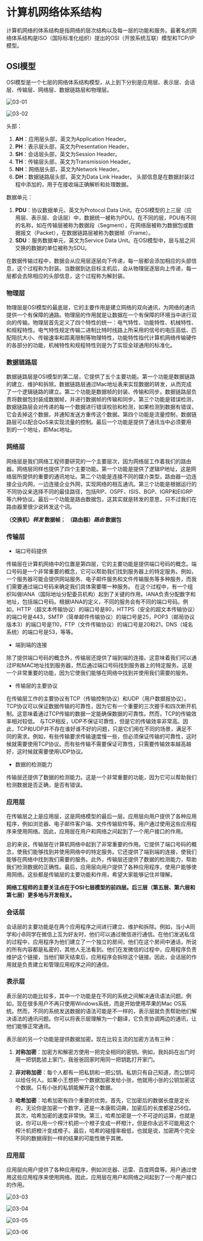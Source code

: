 # 计算机网络体系结构
  计算机网络的体系结构是指网络的层次结构以及每一层的功能和服务。最著名的网络体系结构是ISO（国际标准化组织）提出的OSI（开放系统互联）模型和TCP/IP模型。

## OSI模型
  OSI模型是一个七层的网络体系结构模型，从上到下分别是应用层、表示层、会话层、传输层、网络层、数据链路层和物理层。

![03-01](https://github.com/anna-symington/web-engineering/assets/160561460/a68d292d-dcaa-4506-bd89-2a9c2208eb22)

![03-02](https://github.com/anna-symington/web-engineering/assets/160561460/4b055c89-5780-4268-a937-7895457b662b)

头部：
1. **AH**：应用层头部，英文为Application Header。
2. **PH**：表示层头部，英文为Presentation Header。
3. **SH**：会话层头部，英文为Session Header。
4. **TH**：传输层头部，英文为Transmission Header。
5. **NH**：网络层头部，英文为Network Header。
6. **DH**：数据链路层头部，英文为Data Link Header。
头部信息是在数据封装过程中添加的，用于在接收端正确解析和处理数据。

数据单元：
1. **PDU**：协议数据单元，英文为Protocol Data Unit。在OSI模型的上三层（应用层、表示层、会话层）中，数据统一被称为PDU。在不同的层，PDU有不同的名称，如在传输层被称为数据段（Segment），在网络层被称为数据包或数据报文（Packet），在数据链路层被称为数据帧（Frame）。
2. **SDU**：服务数据单元，英文为Service Data Unit。在OSI模型中，层与层之间交换的数据的单位被称为SDU。

  在数据传输过程中，数据会从应用层逐层向下传递，每一层都会添加相应的头部信息，这个过程称为封装。当数据到达目标主机后，会从物理层逐层向上传递，每一层都会去除相应的头部信息，这个过程称为解封装。

### 物理层
  物理层是OSI模型的最底层，它的主要作用是建立网络的双向通讯，为网络的通讯提供一个有保障的通路。物理层的作用就是让数据在一个有保障的环境当中进行双向的传输。物理层首先定义了四个特性的统一：电气特性、功能特性、机械特性、和规程特性。电气特性规定传输二进制比特时线路上所采用的信号的电压高低、匹配阻抗大小、传输速率和距离限制等物理特性，功能特性指代计算机网络传输硬件的各部分的功能，机械特性和规程特性则是为了实现全球通用的标准化。

### 数据链路层

  数据链路层是OSI模型的第二层，它提供了五个主要功能。第一个功能是数据链路的建立、维护和拆除。数据链路层通过Mac地址表来实现数据的转发，从而完成了一个逻辑链路的建立。第二个功能是数据帧的封装、传输和同步。数据链路层负责将数据包封装成数据帧，并进行数据帧的传输和同步。第三个功能是错误检测，数据链路层会对传递的每一个数据进行错误校验和检测，如果检测到数据有错误，它会丢掉这个数据，并通知发送方重传这个数据。第四个功能是流量控制，数据链路层可以配合QoS来实现流量的控制。最后一个功能是提供了通讯当中必须要用到的一个地址，即Mac地址。

### 网络层
  网络层是我们网络工程师要研究的一个主要层次，因为网络层工作着我们的路由器。网络层同样也提供了四个主要功能。第一个功能是提供了逻辑IP地址，这是网络层所提供的重要的通讯地址。第二个功能是连接不同的媒介类型，路由器一边连接企业内网，一边连接企业外网，实现网络的相互通讯。第三个功能是根据运行的不同协议来选择不同的最佳路径，包括RIP、OSPF、ISIS、BGP、IGRP和EIGRP等六种协议。最后一个功能是路由数据包，这其实就是转发的意思，只不过我们在路由器里很少说转发这个词。

**（交换机）*转发* 数据帧**；
**（路由器）*路由* 数据包**

### 传输层

 - 端口号码提供

 传输层在计算机网络中的位置是第四层，它的主要功能是提供端口号码的概念。端口号码是一个非常重要的概念，它可以帮助我们找到服务器上的特定服务。例如，一个服务器可能会提供网站服务、电子邮件服务和文件传输服务等多种服务，而我们需要通过端口号码来确定我们具体需要哪一种服务。
  在这个过程中，有一个组织叫做IANA（国际地址分配委员机构）起到了关键的作用。IANA负责分配数字和地址，包括端口号码。根据IANA的定义，不同的服务会有不同的端口号码。例如，HTTP（超文本传输协议）的端口号是80，HTTPS（安全的超文本传输协议）的端口号是443，SMTP（简单邮件传输协议）的端口号是25，POP3（邮局协议版本3）的端口号是110，FTP（文件传输协议）的端口号是20和21，DNS（域名系统）的端口号是53，等等。

 - 端到端的连接

  除了提供端口号码的概念外，传输层还提供了端到端的连接。这意味着我们可以通过IP和MAC地址找到服务器，然后通过端口号码找到服务器上的特定服务。这是一个非常重要的功能，因为它使我们能够在网络中找到并使用我们需要的服务。
  
  - 传输层的主要协议

  在传输层工作的主要协议有TCP（传输控制协议）和UDP（用户数据报协议）。TCP协议可以保证数据传输的可靠性，因为它有一个重要的三次握手和四次断开机制。这意味着通过TCP传输的数据一定能确保数据的可靠性。然而，TCP的传输效率相对较低。
  与TCP相反，UDP不保证可靠性，但是它的传输效率非常高。因此，TCP和UDP并不存在谁好谁不好的问题，只是它们用在不同的场景，满足不同的需求。例如，有些传输要求传输速度慢一些，但必须保证传输的可靠性，这时候就需要使用TCP协议。而有些传输不需要保证可靠性，只需要传输效率越高越好，这时候就需要使用UDP协议。

  - 数据的检测能力

  传输层还提供了数据的检测能力。这是一个非常重要的功能，因为它可以帮助我们检测数据是否正确，是否有错误。

### 应用层

在传输层之上是应用层，这是网络模型的最后一层。应用层向用户提供了各种应用程序，例如浏览器、电子邮件客户端、文件传输软件等。用户通过使用这些应用程序来使用网络。因此，应用层在用户和网络之间起到了一个用户接口的作用。

总的来说，传输层在计算机网络中起到了非常重要的作用。它提供了端口号码的概念，使我们能够找到并使用网络中的特定服务。它还提供了端到端的连接，使我们能够在网络中找到我们需要的服务。此外，传输层还提供了数据的检测能力，帮助我们检测数据的正确性。最后，应用层向用户提供了各种应用程序，使用户能够使用网络。这些都是传输层的主要功能和作用，希望大家能够记住并理解。

**网络工程师的主要关注点在于OSI七层模型的前四层。后三层（第五层、第六层和第七层）更多地与开发相关。**

### 会话层

会话层的主要功能是在两个应用程序之间进行建立、维护和拆除。例如，当小A同学和小B同学在微信上互为好友时，他们可以通过微信进行通信。在他们发送私信的过程中，应用程序为他们建立了一个独立的房间，他们在这个房间中通话，所说的所有内容都是私密的，其他人无法看到。他们在发微信的过程中，应用程序负责维护这个链接，当他们聊天结束后，应用程序会拆除这个链接。因此，会话层的作用就是负责建立和管理应用程序之间的通信。

### 表示层

表示层的功能比较多，其中一个功能是在不同的系统之间解决通讯语法问题。例如，现在很多用户不再只使用Windows系统，而是开始使用苹果的Mac OS系统。然而，不同的系统发送数据的语法可能是不一样的，表示层就负责帮助他们解决语法的通讯问题。你可以将表示层理解为一个翻译，它负责协调两边的通讯，让他们能够正常通讯。

表示层的另一个功能是提供数据加密。现在比较主流的加密方法有三种：

1. **对称加密**：加密方和解密方使用一把完全相同的密钥。例如，我妈妈在出门时用一把钥匙锁上家门，我爸爸回家时用同一把钥匙打开家门。

2. **非对称加密**：每个人都有一把私钥和一把公钥。私钥只有自己知道，而公钥可以给任何人。如果小王想把一个数据加密发给小张，他就用小张的公钥加密这个数据。只有小张的私钥能解开这个数据。

3. **哈希加密**：哈希加密有四个重要的优势。首先，它加密后的数据长度是定长的，无论你是加密一个数字，还是一本康熙词典，加密后的长度都是256位。其次，哈希加密的速度非常快。第三，哈希加密是一个不可逆的运算，也就是说，你可以用一个榨汁机把一个橙子变成一杯橙汁，但是你永远不可能用这个榨汁机把橙汁变成橙子。最后，哈希的碰撞率极低，也就是说，加密两个完全不同的数据得到一样的结果的可能性微乎其微。

### 应用层

应用层向用户提供了各种应用程序，例如浏览器、迅雷、百度网盘等。用户通过使用这些应用程序来使用网络。因此，应用层在用户和网络之间起到了一个用户接口的作用。

![03-03](https://github.com/anna-symington/web-engineering/assets/160561460/8a105f6b-f649-492c-a706-d5931fd839e4)

![03-04](https://github.com/anna-symington/web-engineering/assets/160561460/b8d0861b-50d4-49fe-affb-508e7136b9db)

![03-05](https://github.com/anna-symington/web-engineering/assets/160561460/4fd635a4-1217-4e3b-82e6-ec0c0503acb6)

![03-06](https://github.com/anna-symington/web-engineering/assets/160561460/d4cad263-3481-4005-9f33-ee211e3c6c16)
